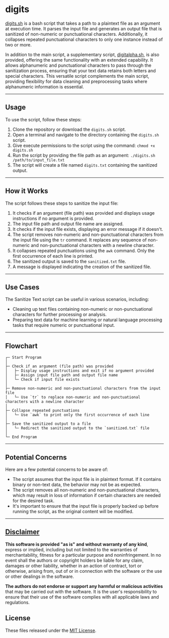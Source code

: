 # digits

[digits.sh](https://github.com/apple-fritter/digits/blob/main/digits.sh) is a bash script that takes a path to a plaintext file as an argument at execution time. It parses the input file and generates an output file that is sanitized of non-numeric or punctuational characters. Additionally, it collapses repeated punctuational characters to only one instance instead of two or more.

In addition to the main script, a supplementary script, [digitalpha.sh](https://github.com/apple-fritter/digits/blob/main/digitalpha.sh), is also provided, offering the same functionality with an extended capability. It allows alphanumeric and punctuational characters to pass through the sanitization process, ensuring that your text data retains both letters and special characters. This versatile script complements the main script, providing flexibility for data cleaning and preprocessing tasks where alphanumeric information is essential.

---

## Usage

To use the script, follow these steps:

1. Clone the repository or download the `digits.sh` script.
2. Open a terminal and navigate to the directory containing the `digits.sh` script.
3. Give execute permissions to the script using the command: `chmod +x digits.sh`
4. Run the script by providing the file path as an argument: `./digits.sh /path/to/input_file.txt`
5. The script will create a file named `digits.txt` containing the sanitized output.

---

## How it Works

The script follows these steps to sanitize the input file:

1. It checks if an argument (file path) was provided and displays usage instructions if no argument is provided.
2. The input file path and output file name are assigned.
3. It checks if the input file exists, displaying an error message if it doesn't.
4. The script removes non-numeric and non-punctuational characters from the input file using the `tr` command. It replaces any sequence of non-numeric and non-punctuational characters with a newline character.
5. It collapses repeated punctuations using the `awk` command. Only the first occurrence of each line is printed.
6. The sanitized output is saved to the `sanitized.txt` file.
7. A message is displayed indicating the creation of the sanitized file.

---

## Use Cases

The Sanitize Text script can be useful in various scenarios, including:

- Cleaning up text files containing non-numeric or non-punctuational characters for further processing or analysis.
- Preparing text data for machine learning or natural language processing tasks that require numeric or punctuational input.

---

## Flowchart
```
┌─ Start Program
│
├─ Check if an argument (file path) was provided
│   ├─ Display usage instructions and exit if no argument provided
│   ├─ Assign input file path and output file name
│   └─ Check if input file exists
│
├─ Remove non-numeric and non-punctuational characters from the input file
│   └─ Use `tr` to replace non-numeric and non-punctuational characters with a newline character
│
├─ Collapse repeated punctuations
│   └─ Use `awk` to print only the first occurrence of each line
│
├─ Save the sanitized output to a file
│   └─ Redirect the sanitized output to the `sanitized.txt` file
│
└─ End Program

```

---

## Potential Concerns

Here are a few potential concerns to be aware of:

- The script assumes that the input file is in plaintext format. If it contains binary or non-text data, the behavior may not be as expected.
- The script removes all non-numeric and non-punctuational characters, which may result in loss of information if certain characters are needed for the desired task.
- It's important to ensure that the input file is properly backed up before running the script, as the original content will be modified.

---

## [Disclaimer](DISCLAIMER)
**This software is provided "as is" and without warranty of any kind**, express or implied, including but not limited to the warranties of merchantability, fitness for a particular purpose and noninfringement. In no event shall the authors or copyright holders be liable for any claim, damages or other liability, whether in an action of contract, tort or otherwise, arising from, out of or in connection with the software or the use or other dealings in the software.

**The authors do not endorse or support any harmful or malicious activities** that may be carried out with the software. It is the user's responsibility to ensure that their use of the software complies with all applicable laws and regulations.

## License

These files released under the [MIT License](LICENSE).
